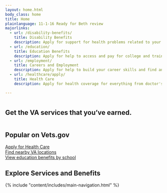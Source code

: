 ```yaml
---
layout: home.html
body_class: home
title: Home
plainlanguage: 11-1-16 Ready for Beth review
majorlinks:
  - url: /disability-benefits/
    title: Disability Benefits
    description: Apply for support for health problems related to your military service.
  - url: /education/
    title: Education Benefits
    description: Apply for help to access and pay for college and training programs.
  - url: /employment/
    title: Careers and Employment
    description: Apply for help to build your career skills and find and keep a job.
  - url: /healthcare/apply/
    title: Health Care
    description: Apply for health coverage for everything from doctor's visits to medical equipment to prescriptions.

---
```

<div class="splash">
  <div class="row">
    <div class="small-12 columns">
      <div class="pitch">
        <h2 class="tagline"><span>Get the VA services that you’ve earned.</span></h2>
      </div>
    </div>
  </div>
</div>

<div class="popular-container">
<div class="row">
  <div class="small-12 medium-5 mx-auto text-center column-padded">
  <h2 class="gold-ruled">Popular on Vets.gov</h2>
  </div>
</div>
<div class="row flex">
  <div class="medium-4 columns">
    <a href="/healthcare/apply/">
      <div class="outline-link-block">
        Apply for Health Care
      </div>
    </a>
  </div>
  <div class="medium-4 columns">
    <a href="/facilities/">
      <div class="outline-link-block">
        Find nearby VA locations
      </div>
    </a>
  </div>
  <div class="medium-4 columns">
    <a href="/gi-bill-comparison-tool/">
      <div class="outline-link-block">
        View education benefits by school
      </div>
    </a>
  </div>
</div>

<div class="row text-center">
<div class="column-padded text-center mx-auto medium-8 stars-tagline">
  <h2>Explore Services and Benefits</h2>
</div>
</div>
</div>



<div class="main" role="main">
  <div class="section main-menu">
    {% include "content/includes/main-navigation.html" %}
  </div>
</div>
